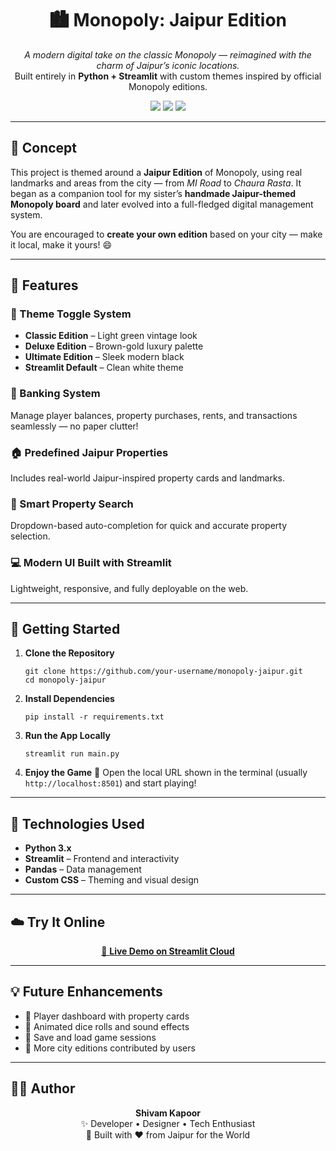 <h1 align="center">🏙️ Monopoly: Jaipur Edition</h1>
<p align="center">
  <em>A modern digital take on the classic Monopoly — reimagined with the charm of Jaipur’s iconic locations.</em>  
  <br>Built entirely in <b>Python + Streamlit</b> with custom themes inspired by official Monopoly editions.
</p>

<p align="center">
  <img src="https://img.shields.io/badge/Python-3.x-blue?style=for-the-badge">
  <img src="https://img.shields.io/badge/Framework-Streamlit-FF4B4B?style=for-the-badge">
  <img src="https://img.shields.io/badge/License-MIT-green?style=for-the-badge">
</p>

---

<h2>🌆 Concept</h2>

<p>
This project is themed around a <b>Jaipur Edition</b> of Monopoly, using real landmarks and areas from the city — 
from <i>MI Road</i> to <i>Chaura Rasta</i>.  
It began as a companion tool for my sister’s <b>handmade Jaipur-themed Monopoly board</b> and later evolved into a full-fledged digital management system.  
</p>

<p>
You are encouraged to <b>create your own edition</b> based on your city — make it local, make it yours! 😄  
</p>

---

<h2>🧩 Features</h2>

<h3>🎨 Theme Toggle System</h3>
<ul>
  <li><b>Classic Edition</b> – Light green vintage look</li>
  <li><b>Deluxe Edition</b> – Brown-gold luxury palette</li>
  <li><b>Ultimate Edition</b> – Sleek modern black</li>
  <li><b>Streamlit Default</b> – Clean white theme</li>
</ul>

<h3>💸 Banking System</h3>
<p>Manage player balances, property purchases, rents, and transactions seamlessly — no paper clutter!</p>

<h3>🏠 Predefined Jaipur Properties</h3>
<p>Includes real-world Jaipur-inspired property cards and landmarks.</p>

<h3>🧠 Smart Property Search</h3>
<p>Dropdown-based auto-completion for quick and accurate property selection.</p>

<h3>💻 Modern UI Built with Streamlit</h3>
<p>Lightweight, responsive, and fully deployable on the web.</p>

---

<h2>🚀 Getting Started</h2>

<ol>
  <li>
    <b>Clone the Repository</b>
    <pre><code>git clone https://github.com/your-username/monopoly-jaipur.git
cd monopoly-jaipur</code></pre>
  </li>
  <li>
    <b>Install Dependencies</b>
    <pre><code>pip install -r requirements.txt</code></pre>
  </li>
  <li>
    <b>Run the App Locally</b>
    <pre><code>streamlit run main.py</code></pre>
  </li>
  <li>
    <b>Enjoy the Game</b> 🎲  
    Open the local URL shown in the terminal (usually <code>http://localhost:8501</code>) and start playing!
  </li>
</ol>

---

<h2>🧠 Technologies Used</h2>

<ul>
  <li><b>Python 3.x</b></li>
  <li><b>Streamlit</b> – Frontend and interactivity</li>
  <li><b>Pandas</b> – Data management</li>
  <li><b>Custom CSS</b> – Theming and visual design</li>
</ul>

---

<h2>☁️ Try It Online</h2>

<p align="center">
  <a href="https://monopoly-jaipur-edition.streamlit.app" target="_blank">
    🔗 <b>Live Demo on Streamlit Cloud</b>
  </a>
</p>

---

<h2>💡 Future Enhancements</h2>

<ul>
  <li>🧾 Player dashboard with property cards</li>
  <li>🎲 Animated dice rolls and sound effects</li>
  <li>💾 Save and load game sessions</li>
  <li>🌈 More city editions contributed by users</li>
</ul>

---

<h2>🧑‍💻 Author</h2>

<p align="center">
  <b>Shivam Kapoor</b><br>
  ✨ Developer • Designer • Tech Enthusiast<br>
  📍 Built with ❤️ from Jaipur for the World
</p>
